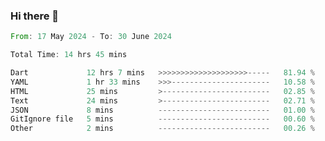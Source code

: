 ### Hi there 👋

<!--START_SECTION:waka-->

```rust
From: 17 May 2024 - To: 30 June 2024

Total Time: 14 hrs 45 mins

Dart             12 hrs 7 mins   >>>>>>>>>>>>>>>>>>>>-----   81.94 %
YAML             1 hr 33 mins    >>>----------------------   10.58 %
HTML             25 mins         >------------------------   02.85 %
Text             24 mins         >------------------------   02.71 %
JSON             8 mins          -------------------------   01.00 %
GitIgnore file   5 mins          -------------------------   00.60 %
Other            2 mins          -------------------------   00.26 %
```

<!--END_SECTION:waka-->

<!--
**simonyathi1/simonyathi1** is a ✨ _special_ ✨ repository because its `README.md` (this file) appears on your GitHub profile.

Here are some ideas to get you started:

- 🔭 I’m currently working on ...
- 🌱 I’m currently learning ...
- 👯 I’m looking to collaborate on ...
- 🤔 I’m looking for help with ...
- 💬 Ask me about ...
- 📫 How to reach me: ...
- 😄 Pronouns: ...
- ⚡ Fun fact: ...
-->

